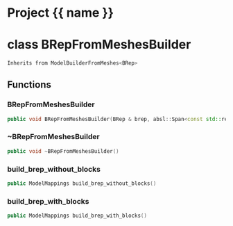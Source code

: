 <script setup>
import {useRoute} from 'vitepress'
const {path} = useRoute()
const tokens = path.split('/')
const words = tokens[2].split('-');
for (let i = 0; i < words.length; i++) {
    words[i] = words[i].charAt(0).toUpperCase() + words[i].slice(1);
    words[i] = words[i].replace('geode', 'Geode')
}
const name = words.join('-');
</script>
# Project {{ name }}

# class BRepFromMeshesBuilder


```cpp
Inherits from ModelBuilderFromMeshes<BRep>
```



## Functions

### BRepFromMeshesBuilder

```cpp
public void BRepFromMeshesBuilder(BRep & brep, absl::Span<const std::reference_wrapper<const PointSet3D> > corners, absl::Span<const std::reference_wrapper<const EdgedCurve3D> > curves, absl::Span<const std::reference_wrapper<const SurfaceMesh3D> > surfaces)
```


### ~BRepFromMeshesBuilder

```cpp
public void ~BRepFromMeshesBuilder()
```


### build_brep_without_blocks

```cpp
public ModelMappings build_brep_without_blocks()
```


### build_brep_with_blocks

```cpp
public ModelMappings build_brep_with_blocks()
```





